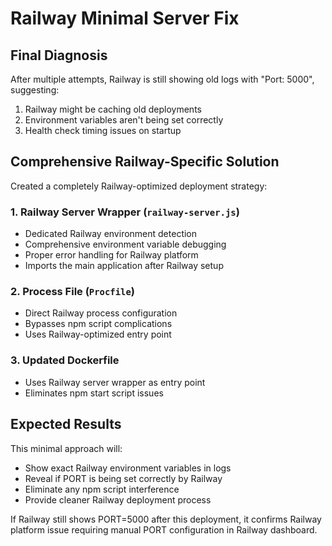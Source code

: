 # Railway Minimal Server Fix

## Final Diagnosis
After multiple attempts, Railway is still showing old logs with "Port: 5000", suggesting:
1. Railway might be caching old deployments
2. Environment variables aren't being set correctly 
3. Health check timing issues on startup

## Comprehensive Railway-Specific Solution
Created a completely Railway-optimized deployment strategy:

### 1. Railway Server Wrapper (`railway-server.js`)
- Dedicated Railway environment detection
- Comprehensive environment variable debugging  
- Proper error handling for Railway platform
- Imports the main application after Railway setup

### 2. Process File (`Procfile`)
- Direct Railway process configuration
- Bypasses npm script complications
- Uses Railway-optimized entry point

### 3. Updated Dockerfile
- Uses Railway server wrapper as entry point
- Eliminates npm start script issues

## Expected Results
This minimal approach will:
- Show exact Railway environment variables in logs
- Reveal if PORT is being set correctly by Railway
- Eliminate any npm script interference
- Provide cleaner Railway deployment process

If Railway still shows PORT=5000 after this deployment, it confirms Railway platform issue requiring manual PORT configuration in Railway dashboard.